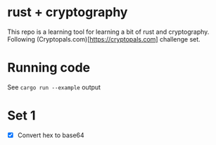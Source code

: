 # rust + cryptography
This repo is a learning tool for learning a bit of rust and cryptography.
Following (Cryptopals.com)[https://cryptopals.com] challenge set.

# Running code
See ```cargo run --example``` output

# Set 1
- [x] Convert hex to base64

